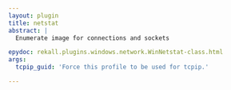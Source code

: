 ```yaml
---
layout: plugin
title: netstat
abstract: |
  Enumerate image for connections and sockets

epydoc: rekall.plugins.windows.network.WinNetstat-class.html
args:
  tcpip_guid: 'Force this profile to be used for tcpip.'

---
```



